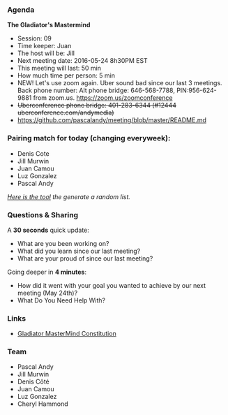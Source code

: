 ### Agenda

**The Gladiator's Mastermind** 
- Session: 09
- Time keeper: Juan
- The host will be: Jill	
- Next meeting date: 2016-05-24 8h30PM EST
- This meeting will last: 50 min
- How much time per person: 5 min
- NEW! Let's use zoom again. Uber sound bad since our last 3 meetings. Back phone number: Alt phone bridge: 646-568-7788, PIN:956-624-9881 from zoom.us. https://zoom.us/zoomconference
- <del>Uberconference phone bridge: 401-283-6344 (#12444 uberconference.com/andymedia)</del>
- https://github.com/pascalandy/meeting/blob/master/README.md

### Pairing match for today (changing everyweek):

- Denis Cote
- Jill Murwin
- Juan Camou 
- Luz Gonzalez
- Pascal Andy
  
*[Here is the tool](https://github.com/pascalandy/meeting/blob/master/Gladiator-MasterMind-Constitution.md#randomizelistcom) the generate a random list.*

### Questions & Sharing

A **30 seconds** quick update:

- What are you been working on?
- What did you learn since our last meeting?
- What are your proud of since our last meeting?

Going deeper in **4 minutes**:
	
- How did it went with your goal you wanted to achieve by our next meeting (May 24th)?
- What Do You Need Help With?

### Links
- [Gladiator MasterMind Constitution](https://github.com/pascalandy/meeting/blob/master/Gladiator-MasterMind-Constitution.md)

### Team

- Pascal Andy
- Jill Murwin
- Denis Côté
- Juan Camou
- Luz Gonzalez
- Cheryl Hammond
